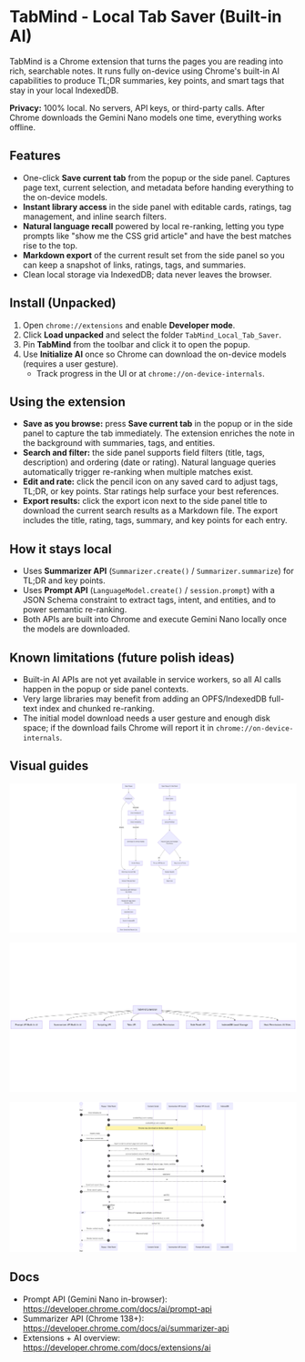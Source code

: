 # TabMind - Local Tab Saver (Built-in AI)

TabMind is a Chrome extension that turns the pages you are reading into rich, searchable notes. It runs fully on-device using Chrome's built-in AI capabilities to produce TL;DR summaries, key points, and smart tags that stay in your local IndexedDB.

**Privacy:** 100% local. No servers, API keys, or third-party calls. After Chrome downloads the Gemini Nano models one time, everything works offline.

## Features
- One-click **Save current tab** from the popup or the side panel. Captures page text, current selection, and metadata before handing everything to the on-device models.
- **Instant library access** in the side panel with editable cards, ratings, tag management, and inline search filters.
- **Natural language recall** powered by local re-ranking, letting you type prompts like "show me the CSS grid article" and have the best matches rise to the top.
- **Markdown export** of the current result set from the side panel so you can keep a snapshot of links, ratings, tags, and summaries.
- Clean local storage via IndexedDB; data never leaves the browser.

## Install (Unpacked)
1. Open `chrome://extensions` and enable **Developer mode**.
2. Click **Load unpacked** and select the folder `TabMind_Local_Tab_Saver`.
3. Pin **TabMind** from the toolbar and click it to open the popup.
4. Use **Initialize AI** once so Chrome can download the on-device models (requires a user gesture).
   - Track progress in the UI or at `chrome://on-device-internals`.

## Using the extension
- **Save as you browse:** press **Save current tab** in the popup or in the side panel to capture the tab immediately. The extension enriches the note in the background with summaries, tags, and entities.
- **Search and filter:** the side panel supports field filters (title, tags, description) and ordering (date or rating). Natural language queries automatically trigger re-ranking when multiple matches exist.
- **Edit and rate:** click the pencil icon on any saved card to adjust tags, TL;DR, or key points. Star ratings help surface your best references.
- **Export results:** click the export icon next to the side panel title to download the current search results as a Markdown file. The export includes the title, rating, tags, summary, and key points for each entry.

## How it stays local
- Uses **Summarizer API** (`Summarizer.create()` / `Summarizer.summarize`) for TL;DR and key points.
- Uses **Prompt API** (`LanguageModel.create()` / `session.prompt`) with a JSON Schema constraint to extract tags, intent, and entities, and to power semantic re-ranking.
- Both APIs are built into Chrome and execute Gemini Nano locally once the models are downloaded.

## Known limitations (future polish ideas)
- Built-in AI APIs are not yet available in service workers, so all AI calls happen in the popup or side panel contexts.
- Very large libraries may benefit from adding an OPFS/IndexedDB full-text index and chunked re-ranking.
- The initial model download needs a user gesture and enough disk space; if the download fails Chrome will report it in `chrome://on-device-internals`.

## Visual guides

![Flowchart showing the capture and enrichment pipeline](images/flowchart.png)

![Graph illustrating search and re-ranking interactions](images/graph.png)

![Sequence diagram for popup, side panel, and AI coordination](images/sequence.png)

## Docs
- Prompt API (Gemini Nano in-browser): https://developer.chrome.com/docs/ai/prompt-api
- Summarizer API (Chrome 138+): https://developer.chrome.com/docs/ai/summarizer-api
- Extensions + AI overview: https://developer.chrome.com/docs/extensions/ai
